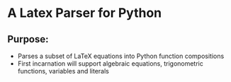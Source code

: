 # A Latex Parser for Python #
## Purpose: ##
- Parses a subset of LaTeX equations into Python function compositions
- First incarnation will support algebraic equations, trigonometric functions, variables and literals

